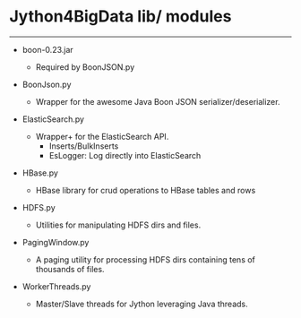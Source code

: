 # Jython4BigData lib/ modules
<hr>
<p>
   
* boon-0.23.jar
  * Required by BoonJSON.py

* BoonJson.py
  * Wrapper for the awesome Java Boon JSON serializer/deserializer.

* ElasticSearch.py
  * Wrapper+ for the ElasticSearch API.
    * Inserts/BulkInserts
    * EsLogger: Log directly into ElasticSearch

* HBase.py
  * HBase library for crud operations to HBase tables and rows

* HDFS.py
  * Utilities for manipulating HDFS dirs and files.

* PagingWindow.py
  * A paging utility for processing HDFS dirs containing tens of thousands of files.

* WorkerThreads.py
  * Master/Slave threads for Jython leveraging Java threads.
